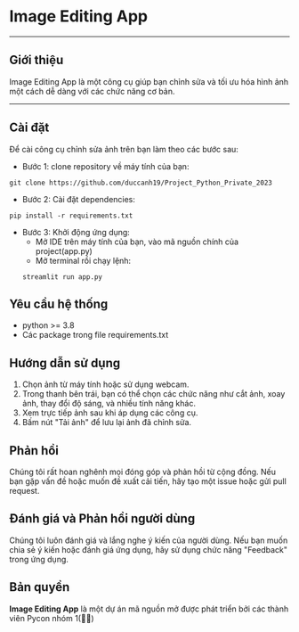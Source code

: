 # Image Editing App
***
## Giới thiệu
Image Editing App là một công cụ giúp bạn chỉnh sửa và tối ưu hóa hình ảnh một cách dễ dàng với các chức năng cơ bản.
***
## Cài đặt
Để cài công cụ chỉnh sửa ảnh trên bạn làm theo các bước sau:
- Bước 1: clone repository về máy tính của bạn:
```
git clone https://github.com/duccanh19/Project_Python_Private_2023
```
- Bước 2: Cài đặt dependencies:
```
pip install -r requirements.txt
```
- Bước 3: Khởi động ứng dụng:
    + Mở IDE trên máy tính của bạn, vào mã nguồn chính của project(app.py)
    + Mở terminal rồi chạy lệnh:
    ```
    streamlit run app.py
    ```
## Yêu cầu hệ thống
- python >= 3.8
- Các package trong file requirements.txt
## Hướng dẫn sử dụng
1. Chọn ảnh từ máy tính hoặc sử dụng webcam.
2. Trong thanh bên trái, bạn có thể chọn các chức năng như cắt ảnh, xoay ảnh, thay đổi độ sáng, và nhiều tính năng khác.
3. Xem trực tiếp ảnh sau khi áp dụng các công cụ.
4. Bấm nút "Tải ảnh" để lưu lại ảnh đã chỉnh sửa.
## Phản hồi
Chúng tôi rất hoan nghênh mọi đóng góp và phản hồi từ cộng đồng. Nếu bạn gặp vấn đề hoặc muốn đề xuất cải tiến, hãy tạo một issue hoặc gửi pull request.
## Đánh giá và Phản hồi người dùng
Chúng tôi luôn đánh giá và lắng nghe ý kiến của người dùng. Nếu bạn muốn chia sẻ ý kiến hoặc đánh giá ứng dụng, hãy sử dụng chức năng "Feedback" trong ứng dụng.
## Bản quyền
**Image Editing App** là một dự án mã nguồn mở được phát triển bởi các thành viên Pycon nhóm 1(💙💛)